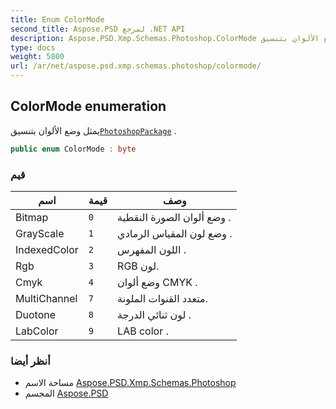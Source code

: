 ```yaml
---
title: Enum ColorMode
second_title: Aspose.PSD لمرجع .NET API
description: Aspose.PSD.Xmp.Schemas.Photoshop.ColorMode تعداد. يمثل وضع الألوان بتنسيقPhotoshopPackage .
type: docs
weight: 5800
url: /ar/net/aspose.psd.xmp.schemas.photoshop/colormode/
---
```

## ColorMode enumeration

يمثل وضع الألوان بتنسيق[`PhotoshopPackage`](../photoshoppackage/) .

```csharp
public enum ColorMode : byte
```

### قيم

| اسم | قيمة | وصف |
| --- | --- | --- |
| Bitmap | `0` | وضع ألوان الصورة النقطية . |
| GrayScale | `1` | وضع لون المقياس الرمادي . |
| IndexedColor | `2` | اللون المفهرس . |
| Rgb | `3` | RGB لون. |
| Cmyk | `4` | وضع ألوان CMYK . |
| MultiChannel | `7` | متعدد القنوات الملونة. |
| Duotone | `8` | لون ثنائي الدرجة . |
| LabColor | `9` | LAB color . |

### أنظر أيضا

* مساحة الاسم [Aspose.PSD.Xmp.Schemas.Photoshop](../../aspose.psd.xmp.schemas.photoshop/)
* المجسم [Aspose.PSD](../../)


